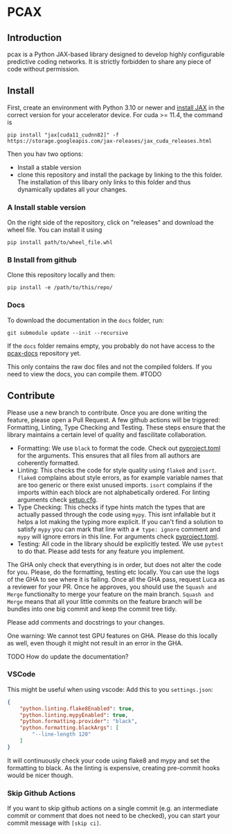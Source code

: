 # PCAX

## Introduction

pcax is a Python JAX-based library designed to develop highly configurable predictive coding networks. It is strictly forbidden to share any piece of code without permission.

## Install

First, create an environment with Python 3.10 or newer and [install JAX](https://github.com/google/jax#installation) in the correct version for your accelerator device. For cuda >= 11.4, the command is

```shell
pip install "jax[cuda11_cudnn82]" -f https://storage.googleapis.com/jax-releases/jax_cuda_releases.html
```
Then you hav two options:
- Install a stable version
- clone this repository and install the package by linking to the this folder. The installation of this libary only links to this folder and thus dynamically updates all your changes.


### A Install stable version

On the right side of the repository, click on "releases" and download the wheel file. You can install it using

```shell
pip install path/to/wheel_file.whl
```

### B Install from github

Clone this repository locally and then:

```shell
pip install -e /path/to/this/repo/
```

### Docs
To download the documentation in the `docs` folder, run:

```shell
git submodule update --init --recursive
```

If the `docs` folder remains empty, you probably do not have access to the [pcax-docs](https://github.com/liukidar/pcax-docs) repository yet.

This only contains the raw doc files and not the compiled folders. If you need to view the docs, you can compile them. #TODO

## Contribute

Please use a new branch to contribute. Once you are done writing the feature, please open a Pull Request. A few github actions will be triggered: Formatting, Linting, Type Checking and Testing. These steps ensure that the library maintains a certain level of quality and fascilitate collaboration.

- Formatting: We use `black` to format the code. Check out [pyproject.toml](pyproject.toml) for the arguments. This ensures that all files from all authors are coherently formatted.
- Linting: This checks the code for style quality using `flake8` and `isort`. `flake8` complains about style errors, as for example variable names that are too generic or there exist unused imports. `isort` complains if the imports within each block are not alphabetically ordered. For linting arguments check [setup.cfg](setup.cfg).
- Type Checking: This checks if type hints match the types that are actually passed through the code using `mypy`. This isnt infallable but it helps a lot making the typing more explicit. If you can't find a solution to satisfy `mypy` you can mark that line with a `# type: ignore` comment and `mypy` will ignore errors in this line. For arguments check [pyproject.toml](pyproject.toml).
- Testing: All code in the library should be explicitly tested. We use `pytest` to do that. Please add tests for any feature you implement.

The GHA only check that everything is in order, but does not alter the code for you. Please, do the formatting, testing etc locally. You can use the logs of the GHA to see where it is failing. Once all the GHA pass, request Luca as a reviewer for your PR. Once he approves, you should use the `Squash and Merge` functionalty to merge your feature on the main branch. `Squash and Merge` means that all your little commits on the feature branch will be bundles into one big commit and keep the commit tree tidy.

Please add comments and docstrings to your changes.

One warning: We cannot test GPU features on GHA. Please do this locally as well, even though it might not result in an error in the GHA.

TODO How do update the documentation?

### VSCode

This might be useful when using vscode:
Add this to you `settings.json`:

```json
{
    "python.linting.flake8Enabled": true,
    "python.linting.mypyEnabled": true,
    "python.formatting.provider": "black",
    "python.formatting.blackArgs": [
        "--line-length 120"
    ]
}
```

It will continuously check your code using flake8 and mypy and set the formatting to black. As the linting is expensive, creating pre-commit hooks would be nicer though.

### Skip Github Actions

If you want to skip github actions on a single commit (e.g. an intermediate commit or comment that does not need to be checked), you can start your commit message with `[skip ci]`.
